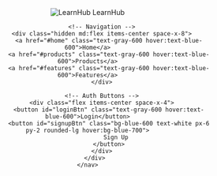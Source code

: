 <header class="bg-white shadow-lg">
    <nav class="container mx-auto px-6 py-3">
        <div class="flex justify-between items-center">
            <!-- Logo -->
            <div class="flex items-center">
                <img src="assets/logo.png" alt="LearnHub" class="h-10">
                <span class="ml-2 text-xl font-bold text-gray-800">LearnHub</span>
            </div>
            
            <!-- Navigation -->
            <div class="hidden md:flex items-center space-x-8">
                <a href="#home" class="text-gray-600 hover:text-blue-600">Home</a>
                <a href="#products" class="text-gray-600 hover:text-blue-600">Products</a>
                <a href="#features" class="text-gray-600 hover:text-blue-600">Features</a>
            </div>
            
            <!-- Auth Buttons -->
            <div class="flex items-center space-x-4">
                <button id="loginBtn" class="text-gray-600 hover:text-blue-600">Login</button>
                <button id="signupBtn" class="bg-blue-600 text-white px-6 py-2 rounded-lg hover:bg-blue-700">
                    Sign Up
                </button>
            </div>
        </div>
    </nav>
</header>
